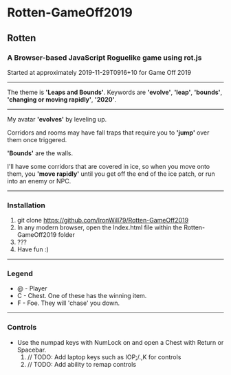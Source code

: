 # Rotten-GameOff2019
## Rotten
### A Browser-based JavaScript Roguelike game using rot.js
Started at approximately 2019-11-29T0916+10 for Game Off 2019

---
The theme is **'Leaps and Bounds'**. Keywords are **'evolve'**, **'leap'**, **'bounds'**, **'changing or moving rapidly'**, **'2020'**.

---
My avatar **'evolves'** by leveling up.

Corridors and rooms may have fall traps that require you to **'jump'** over them once triggered.

**'Bounds'** are the walls.

I'll have some corridors that are covered in ice, so when you move onto them, you **'move rapidly'** until you get off the end of the ice patch, or run into an enemy or NPC.

---
### Installation

1. git clone https://github.com/IronWill79/Rotten-GameOff2019
2. In any modern browser, open the Index.html file within the Rotten-GameOff2019 folder
3. ???
4. Have fun :)
---
### Legend

* @ - Player
* C - Chest. One of these has the winning item.
* F - Foe. They will 'chase' you down.
---
### Controls

* Use the numpad keys with NumLock on and open a Chest with Return or Spacebar.
  1. // TODO: Add laptop keys such as IOP;/.,K for controls
  2. // TODO: Add ability to remap controls
